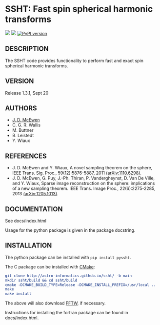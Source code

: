 # SSHT: Fast spin spherical harmonic transforms

[docs-img]: https://img.shields.io/badge/docs-stable-blue.svg
[docs-url]: https://astro-informatics.github.io/ssht/
[bintray-img]: https://img.shields.io/bintray/v/mdavezac/AstroFizz/ssht:AstroFizz?label=C%20package
[bintray-url]: https://bintray.com/mdavezac/AstroFizz/ssht:AstroFizz/1.3.1:stable/link

[![][docs-img]][docs-url]
[![][bintray-img]][bintray-url]
[![PyPI version](https://badge.fury.io/py/pyssht.svg)](https://badge.fury.io/py/pyssht)

## DESCRIPTION

The SSHT code provides functionality to perform fast and exact spin spherical
harmonic transforms.

## VERSION
Release 1.3.1, Sept 20

## AUTHORS
- [J. D. McEwen](https://www.jasonmcewen.org)
- C. G. R. Wallis
- M. Buttner
- B. Leistedt
- Y. Wiaux

## REFERENCES
- J. D. McEwen and Y. Wiaux, A novel sampling theorem on the sphere, IEEE Trans. Sig. Proc., 59(12):5876-5887, 2011 [(arXiv:1110.6298)](https://arxiv.org/abs/1110.6298).
- J. D. McEwen, G. Puy, J.-Ph. Thiran, P. Vandergheynst, D. Van De Ville, and Y. Wiaux, Sparse image reconstruction on the sphere: implications of a new sampling theorem. IEEE Trans. Image Proc., 22(6):2275-2285, 2013 [(arXiv:1205.1013)](https://arxiv.org/abs/1205.1013).

## DOCUMENTATION
See docs/index.html

Usage for the python package is given in the package docstring.

## INSTALLATION
The python package can be installed with ``pip install pyssht``.

The C package can be installed with [CMake](https://cmake.org):

```cmake
git clone http://astro-informatics.github.io/ssht/ -b main
mkdir ssht/build && cd ssht/build
cmake -DCMAKE_BUILD_TYPE=Release -DCMAKE_INSTALL_PREFIX=/usr/local ..
make
make install
```

The above will also download [FFTW](http://www.fftw.org/), if necessary.

Instructions for installing the fortran package can be found in docs/index.html.

